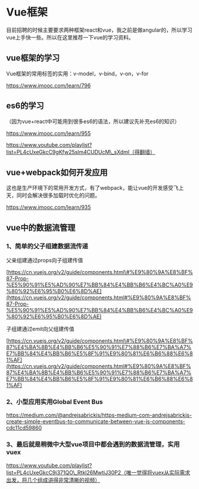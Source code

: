 # Vue框架

目前招聘的时候主要要求两种框架react和vue，我之前是做angular的，所以学习vue上手快一些。所以在这里推荐一下vue的学习资料。

## vue框架的学习

Vue框架的常用标签的实用：v-model，v-bind，v-on，v-for

https://www.imooc.com/learn/796

## es6的学习

（因为vue+react中可能用到很多es6的语法，所以建议先补充es6的知识）

https://www.imooc.com/learn/955

https://www.youtube.com/playlist?list=PL4cUxeGkcC9gKfw25slm4CUDUcM\_sXdml（得翻墙）

## vue+webpack如何开发应用

这也是生产环境下的常用开发方式，有了webpack，能让vue的开发感受飞上天，同时会解决很多加载时优化的问题。

https://www.imooc.com/learn/935

## vue中的数据流管理

### 1、简单的父子组建数据流传递

父亲组建通过props向子组建传值

[https://cn.vuejs.org/v2/guide/components.html\#%E9%80%9A%E8%BF%87-Prop-%E5%90%91%E5%AD%90%E7%BB%84%E4%BB%B6%E4%BC%A0%E9%80%92%E6%95%B0%E6%8D%AE](https://cn.vuejs.org/v2/guide/components.html#%E9%80%9A%E8%BF%87-Prop-%E5%90%91%E5%AD%90%E7%BB%84%E4%BB%B6%E4%BC%A0%E9%80%92%E6%95%B0%E6%8D%AE)

子组建通过emit向父组建传值

[https://cn.vuejs.org/v2/guide/components.html\#%E9%80%9A%E8%BF%87%E4%BA%8B%E4%BB%B6%E5%90%91%E7%88%B6%E7%BA%A7%E7%BB%84%E4%BB%B6%E5%8F%91%E9%80%81%E6%B6%88%E6%81%AF](https://cn.vuejs.org/v2/guide/components.html#%E9%80%9A%E8%BF%87%E4%BA%8B%E4%BB%B6%E5%90%91%E7%88%B6%E7%BA%A7%E7%BB%84%E4%BB%B6%E5%8F%91%E9%80%81%E6%B6%88%E6%81%AF)

### 2、小型应用实用Global Event Bus

https://medium.com/@andrejsabrickis/https-medium-com-andrejsabrickis-create-simple-eventbus-to-communicate-between-vue-js-components-cdc11cd59860

### 3、最后就是稍微中大型vue项目中都会遇到的数据流管理，实用vuex

https://www.youtube.com/playlist?list=PL4cUxeGkcC9i371QO\_Rtkl26MwtiJ30P2（唯一觉得将vuex从实际需求出发，将几个组成讲得非常清晰的视频）


